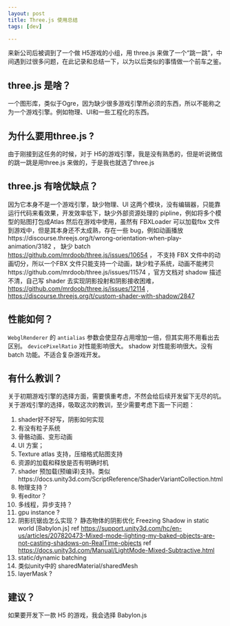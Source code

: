 ```yaml
---
layout: post
title: Three.js 使用总结
tags: [dev]

---
```


来新公司后被调到了一个做 H5游戏的小组，用 three.js 来做了一个“跳一跳”，中间遇到过很多问题，在此记录和总结一下，以为以后类似的事情做一个前车之鉴。

## three.js 是啥？

一个图形库，类似于Ogre，因为缺少很多游戏引擎所必须的东西，所以不能称之为一个游戏引擎。例如物理、UI和一些工程化的东西。

## 为什么要用three.js ?

由于刚接到这任务的时候，对于 H5的游戏引擎，我是没有熟悉的，但是听说微信的跳一跳是用three.js 来做的，于是我也就选了three.js

## three.js 有啥优缺点？

因为它本身不是一个游戏引擎，缺少物理、UI 这两个模块，没有编辑器，只能靠运行代码来看效果，开发效率低下，缺少外部资源处理的 pipline，例如将多个模型的贴图打包成Atlas 然后在游戏中使用，虽然有 FBXLoader 可以加载fbx 文件到游戏中，但是其本身还不太成熟，存在一些 bug，例如动画播放https://discourse.threejs.org/t/wrong-orientation-when-play-animation/3182  ， 缺少 batch https://github.com/mrdoob/three.js/issues/10654 ， 不支持 FBX 文件中的动画切分，所以一个FBX 文件只能支持一个动画，缺少粒子系统，动画不能拷贝https://github.com/mrdoob/three.js/issues/11574 ，官方文档对 shadow 描述不清，自己写 shader 去实现阴影投射和阴影接收困难，https://github.com/mrdoob/three.js/issues/12114 , https://discourse.threejs.org/t/custom-shader-with-shadow/2847 



## 性能如何？

`WebglRenderer` 的 `antialias` 参数会使显存占用增加一倍，但其实用不用看出去区别。 `devicePixelRatio` 对性能影响很大。 shadow 对性能影响很大。没有 batch 功能。不适合复杂游戏开发。



## 有什么教训？

关于初期游戏引擎的选择方面，需要慎重考虑，不然会给后续开发留下无尽的坑。关于游戏引擎的选择，吸取这次的教训，至少需要考虑下面一下问题：

1. shader好不好写，阴影如何实现
2. 有没有粒子系统
3. 骨骼动画、变形动画
4. UI 方案；
5. Texture atlas 支持，压缩格式贴图支持
6. 资源的加载和释放是否有明确时机
7. shader 预加载(预编译)支持。类似https://docs.unity3d.com/ScriptReference/ShaderVariantCollection.html
8. 物理支持？
9. 有editor？
10. 多线程，异步支持？
11. gpu instance ?
12. 阴影抗锯齿怎么实现？ 静态物体的阴影优化 Freezing Shadow in static world [Babylon.js]
    ref https://support.unity3d.com/hc/en-us/articles/207820473-Mixed-mode-lighting-my-baked-objects-are-not-casting-shadows-on-RealTime-objects 
    ref https://docs.unity3d.com/Manual/LightMode-Mixed-Subtractive.html
13. static/dynamic batching
14. 类似unity中的 sharedMaterial/sharedMesh
15. layerMask ?



## 建议？

如果要开发下一款 H5 的游戏，我会选择 Babylon.js